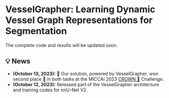# VesselGrapher: Learning Dynamic Vessel Graph Representations for Segmentation
The complete code and results will be updated soon.

## :bulb: News
* **(October 13, 2023):** :tada: Our solution, powered by VesselGrapher, won second place 🥈 in both tasks at the MICCAI 2023 [CROWN 👑](https://crown.isi.uu.nl/leaderboard/) Challenge.
* **(October 12, 2023):** Released part of the VesselGrapher architecture and training codes for nnU-Net V2.
